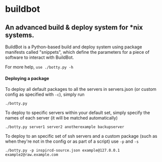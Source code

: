 # buildbot
## An advanced build & deploy system for *nix systems.

BuildBot is a Python-based build and deploy system using package manifests called "snippets", which define the parameters for a piece of software to interact with BuildBot.

For more help, ``use ./botty.py -h``

#### Deploying a package

To deploy all default packages to all the servers in servers.json (or custom config as specified with ``-c``), simply run 
```
./botty.py
```

To deploy to specific servers within your default set, simply specify the names of each server (it will be matched automatically)

```
./botty.py server1 server2 anotherexample backupserver
```

To deploy to an specific set of ssh servers and a custom package (such as when they're not in the config or as part of a script) use ``-p`` and ``-s``

```
./botty.py -p inspircd-source.json example@127.0.0.1 example2@raw.example.com
```
